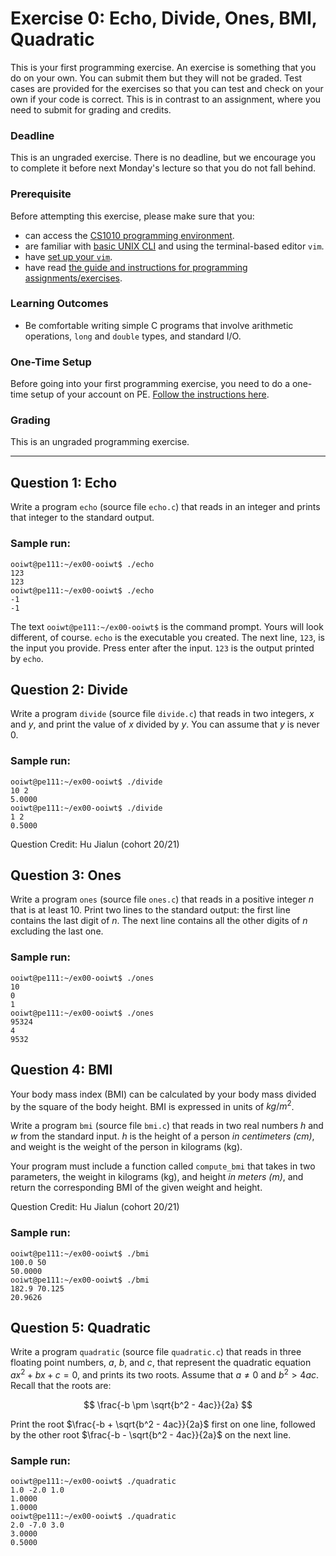 # Exercise 0: Echo, Divide, Ones, BMI, Quadratic

This is your first programming exercise.  An exercise is something that you do on your own.  You can submit them but they will not be graded.   Test cases are provided for the exercises so that you can test and check on your own if your code is correct.  This is in contrast to an assignment, where you need to submit for grading and credits.

### Deadline

This is an ungraded exercise.  There is no deadline, but we encourage you to complete it before next Monday's lecture so that you do not fall behind.

### Prerequisite

Before attempting this exercise, please make sure that you:

- can access the [CS1010 programming environment](environments.md).
- are familiar with [basic UNIX CLI](unix.md) and using the terminal-based editor `vim`.
- have [set up your `vim`](vim-setup.md).
- have read [the guide and instructions for programming assignments/exercises](assignment.md).

### Learning Outcomes

- Be comfortable writing simple C programs that involve arithmetic operations, `long` and `double` types, and standard I/O.

### One-Time Setup

Before going into your first programming exercise, you need to do a one-time setup of your account on PE.  [Follow the instructions here](github.md).

### Grading

This is an ungraded programming exercise.

-------

## Question 1: Echo

Write a program `echo` (source file `echo.c`) that reads in an integer and prints that integer to the standard output.

### Sample run:

```
ooiwt@pe111:~/ex00-ooiwt$ ./echo
123
123
ooiwt@pe111:~/ex00-ooiwt$ ./echo
-1
-1
```

The text `ooiwt@pe111:~/ex00-ooiwt$` is the command prompt.  Yours will look different, of course.  `echo` is the executable you created.  The next line, `123`, is the input you provide.  Press enter after the input.  `123` is the output printed by `echo`.

## Question 2: Divide

Write a program `divide` (source file `divide.c`) that reads in two integers, $x$ and $y$, and print the value of $x$ divided by $y$.  You can assume that $y$ is never 0.

### Sample run:

```
ooiwt@pe111:~/ex00-ooiwt$ ./divide
10 2
5.0000
ooiwt@pe111:~/ex00-ooiwt$ ./divide
1 2
0.5000
```

Question Credit: Hu Jialun (cohort 20/21)

## Question 3: Ones

Write a program `ones` (source file `ones.c`) that reads in a positive integer $n$ that is at least 10.  Print two lines to the standard output: the first line contains the last digit of $n$.  The next line contains all the other digits of $n$ excluding the last one. 

### Sample run:

```
ooiwt@pe111:~/ex00-ooiwt$ ./ones
10
0
1
ooiwt@pe111:~/ex00-ooiwt$ ./ones
95324
4
9532
```

## Question 4: BMI

Your body mass index (BMI) can be calculated by your body mass divided by the square of the body height.  BMI is expressed in units of $kg/m^2$. 

Write a program `bmi` (source file `bmi.c`) that reads in two real numbers $h$ and $w$ from the standard input.  $h$ is the height of a person _in centimeters (cm)_, and weight is the weight of the person in kilograms (kg).

Your program must include a function called `compute_bmi` that takes in two parameters, the weight in kilograms (kg), and height _in meters (m)_, and return the corresponding BMI of the given weight and height.

Question Credit: Hu Jialun (cohort 20/21)

### Sample run:

```
ooiwt@pe111:~/ex00-ooiwt$ ./bmi
100.0 50
50.0000
ooiwt@pe111:~/ex00-ooiwt$ ./bmi
182.9 70.125
20.9626
```

## Question 5: Quadratic

Write a program `quadratic` (source file `quadratic.c`) that reads in three floating point numbers, $a$, $b$, and $c$, that represent the quadratic equation $ax^2 + bx + c = 0$, and prints its two roots.  Assume that $a \not = 0$ and $b^2 > 4ac$.  Recall that the roots are:

$$
\frac{-b \pm \sqrt{b^2 - 4ac}}{2a}
$$

Print the root $\frac{-b + \sqrt{b^2 - 4ac}}{2a}$ first on one line,
followed by the other root $\frac{-b - \sqrt{b^2 - 4ac}}{2a}$ on the next line.

### Sample run:

```
ooiwt@pe111:~/ex00-ooiwt$ ./quadratic
1.0 -2.0 1.0
1.0000
1.0000
ooiwt@pe111:~/ex00-ooiwt$ ./quadratic
2.0 -7.0 3.0
3.0000
0.5000
```
